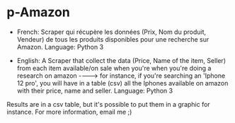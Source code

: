 # p-Amazon

- French:
Scraper qui récupère les données (Prix, Nom du produit, Vendeur) de tous les produits disponibles pour une recherche sur Amazon. Language: Python 3

- English:
A Scraper that collect the data (Price, Name of the item, Seller) from each item available/on sale when you're when you're doing a research on amazon
  ----> for instance, if you're searching an 'Iphone 12 pro', you will have in a table (csv) all the Iphones available on amazon with their price, name 
        and seller.
  Language: Python 3
  
  
 Results are in a csv table, but it's possible to put them in a graphic for instance.
 For more information, email me ;)
        

